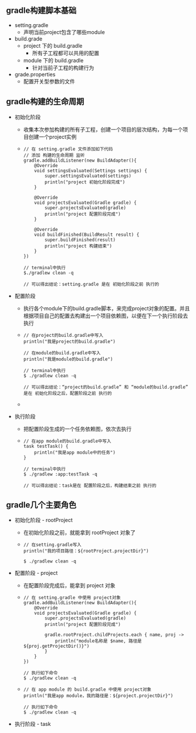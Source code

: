 ## gradle构建脚本基础



- setting.gradle
  - 声明当前project包含了哪些module
- build.grade
  - project 下的 build.gradle
    - 所有子工程都可以共用的配置
  - module 下的 build.gradle
    - 针对当前子工程的构建行为
- grade.properties
  - 配置开关型参数的文件



## gradle构建的生命周期

- 初始化阶段
  - 收集本次参加构建的所有子工程，创建一个项目的层次结构，为每一个项目创建一个project实例
  
  - ```
    // 在 setting.gradle 文件添加如下代码
    // 添加 构建的生命周期 监听
    gradle.addBuildListener(new BuildAdapter(){
        @Override
        void settingsEvaluated(Settings settings) {
            super.settingsEvaluated(settings)
            println("project 初始化阶段完成")
        }
    
        @Override
        void projectsEvaluated(Gradle gradle) {
            super.projectsEvaluated(gradle)
            println("project 配置阶段完成")
        }
    
        @Override
        void buildFinished(BuildResult result) {
            super.buildFinished(result)
            println("project 构建结束")
        }
    })
    
    // terminal中执行
    $./gradlew clean -q
    
    // 可以得出结论：setting.gradle 是在 初始化阶段之前 执行的
    ```
  
- 配置阶段
  
  - 执行各个module下的build.gradle脚本，来完成project对象的配置。并且根据项目自己的配置去构建出一个项目依赖图，以便在下一个执行阶段去执行
  
  - ```
    // 在project的build.gradle中写入
    println("我是project的build.gradle")
    
    // 在module的build.gradle中写入
    println("我是module的build.gradle")
    
    // terminal中执行
    $ ./gradlew clean -q
    
    // 可以得出结论：“project的build.gradle” 和 “module的build.gradle” 是在 初始化阶段之后，配置阶段之前 执行的
    ```
  
  - 
  
- 执行阶段

  - 把配置阶段生成的一个任务依赖图，依次去执行

  - ```
    // 在app module的build.gradle中写入
    task testTask() {
    	println("我是app module中的任务")
    }
    
    // terminal中执行
    $ ./gradlew :app:testTask -q
    
    // 可以得出结论：task是在 配置阶段之后，构建结束之前 执行的
    ```



## gradle几个主要角色



- 初始化阶段 - rootProject

  - 在初始化阶段之前，就能拿到 rootProject 对象了

  - ```
    // 在setting.gradle写入
    println("我的项目路径：${rootProject.projectDir}")
    
    $ ./gradlew clean -q
    ```

- 配置阶段 - project

  - 在配置阶段完成后，能拿到 project 对象

  - ```
    // 在 setting.gradle 中使用 project对象
    gradle.addBuildListener(new BuildAdapter(){
        @Override
        void projectsEvaluated(Gradle gradle) {
            super.projectsEvaluated(gradle)
            println("project 配置阶段完成")
            
            gradle.rootProject.childProjects.each {	name, proj ->
            	println("module名称是 $name, 路径是 ${proj.getProjectDir()}")
            }
        }
    })
    
    // 执行如下命令
    $ ./gradlew clean -q
    ```

  - ```
    // 在 app module 的 build.gradle 中使用 project对象
    println("我是app module，我的路径是：${project.projectDir}")
    
    // 执行如下命令
    $ ./gradlew clean -q
    ```

- 执行阶段 - task